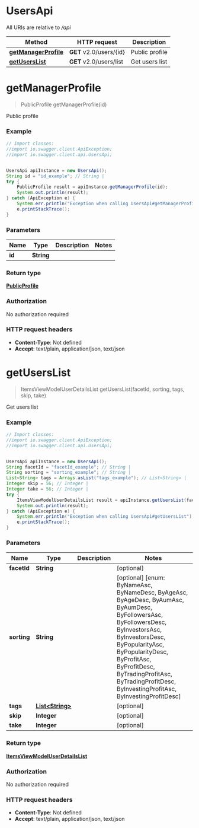 # UsersApi

All URIs are relative to */api*

Method | HTTP request | Description
------------- | ------------- | -------------
[**getManagerProfile**](UsersApi.md#getManagerProfile) | **GET** v2.0/users/{id} | Public profile
[**getUsersList**](UsersApi.md#getUsersList) | **GET** v2.0/users/list | Get users list

<a name="getManagerProfile"></a>
# **getManagerProfile**
> PublicProfile getManagerProfile(id)

Public profile

### Example
```java
// Import classes:
//import io.swagger.client.ApiException;
//import io.swagger.client.api.UsersApi;


UsersApi apiInstance = new UsersApi();
String id = "id_example"; // String | 
try {
    PublicProfile result = apiInstance.getManagerProfile(id);
    System.out.println(result);
} catch (ApiException e) {
    System.err.println("Exception when calling UsersApi#getManagerProfile");
    e.printStackTrace();
}
```

### Parameters

Name | Type | Description  | Notes
------------- | ------------- | ------------- | -------------
 **id** | **String**|  |

### Return type

[**PublicProfile**](PublicProfile.md)

### Authorization

No authorization required

### HTTP request headers

 - **Content-Type**: Not defined
 - **Accept**: text/plain, application/json, text/json

<a name="getUsersList"></a>
# **getUsersList**
> ItemsViewModelUserDetailsList getUsersList(facetId, sorting, tags, skip, take)

Get users list

### Example
```java
// Import classes:
//import io.swagger.client.ApiException;
//import io.swagger.client.api.UsersApi;


UsersApi apiInstance = new UsersApi();
String facetId = "facetId_example"; // String | 
String sorting = "sorting_example"; // String | 
List<String> tags = Arrays.asList("tags_example"); // List<String> | 
Integer skip = 56; // Integer | 
Integer take = 56; // Integer | 
try {
    ItemsViewModelUserDetailsList result = apiInstance.getUsersList(facetId, sorting, tags, skip, take);
    System.out.println(result);
} catch (ApiException e) {
    System.err.println("Exception when calling UsersApi#getUsersList");
    e.printStackTrace();
}
```

### Parameters

Name | Type | Description  | Notes
------------- | ------------- | ------------- | -------------
 **facetId** | **String**|  | [optional]
 **sorting** | **String**|  | [optional] [enum: ByNameAsc, ByNameDesc, ByAgeAsc, ByAgeDesc, ByAumAsc, ByAumDesc, ByFollowersAsc, ByFollowersDesc, ByInvestorsAsc, ByInvestorsDesc, ByPopularityAsc, ByPopularityDesc, ByProfitAsc, ByProfitDesc, ByTradingProfitAsc, ByTradingProfitDesc, ByInvestingProfitAsc, ByInvestingProfitDesc]
 **tags** | [**List&lt;String&gt;**](String.md)|  | [optional]
 **skip** | **Integer**|  | [optional]
 **take** | **Integer**|  | [optional]

### Return type

[**ItemsViewModelUserDetailsList**](ItemsViewModelUserDetailsList.md)

### Authorization

No authorization required

### HTTP request headers

 - **Content-Type**: Not defined
 - **Accept**: text/plain, application/json, text/json

